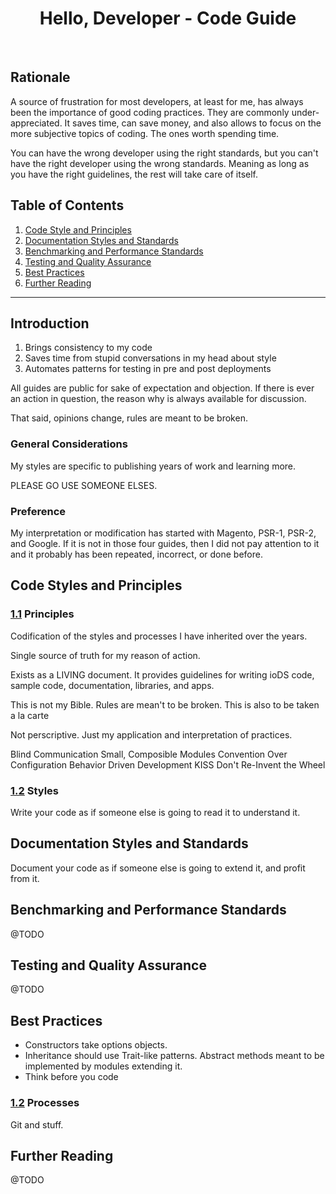 <h1 align="center">Hello, Developer - Code Guide</h1>
<br />



Rationale
---------

A source of frustration for most developers, at least for me, has always been 
the importance of good coding practices. They are commonly under-appreciated. It
saves time, can save money, and also allows to focus on the more subjective 
topics of coding. The ones worth spending time.

You can have the wrong developer using the right standards, but you can't have the 
right developer using the wrong standards. Meaning as long as you have the right
guidelines, the rest will take care of itself.


Table of Contents
-----------------

 1. [Code Style and Principles](#code-style-and-principles)
 2. [Documentation Styles and Standards](#documentation-styles-and-standards)
 3. [Benchmarking and Performance Standards](#benchmarking-and-performance-standards)
 4. [Testing and Quality Assurance](#testing-and-quality-assurance)
 5. [Best Practices](#best-practices)
 6. [Further Reading](#further-reading)

---

Introduction
------------

1. Brings consistency to my code
2. Saves time from stupid conversations in my head about style
3. Automates patterns for testing in pre and post deployments

All guides are public for sake of expectation and objection. If there is ever an
action in question, the reason why is always available for discussion.

That said, opinions change, rules are meant to be broken.


### General Considerations

My styles are specific to publishing years of work and learning more.

PLEASE GO USE SOMEONE ELSES.


### Preference

My interpretation or modification has started with Magento, PSR-1, PSR-2, and 
Google. If it is not in those four guides, then I did not pay attention to it 
and it probably has been repeated, incorrect, or done before.


## Code Styles and Principles

### [1.1](#code-styles-and-principles--principles) Principles

Codification of the styles and processes I have inherited over the years.

Single source of truth for my reason of action.

Exists as a LIVING document. It provides guidelines for writing ioDS code, sample
code, documentation, libraries, and apps.

This is not my Bible. Rules are mean't to be broken. This is also to be taken a la carte

Not perscriptive. Just my application and interpretation of practices.

Blind Communication
Small, Composible Modules
Convention Over Configuration
Behavior Driven Development
KISS
Don't Re-Invent the Wheel


### [1.2](#code-styles-and-principles--styles) Styles

Write your code as if someone else is going to read it to understand it.


## Documentation Styles and Standards

Document your code as if someone else is going to extend it, and profit from it.


## Benchmarking and Performance Standards

@TODO


## Testing and Quality Assurance

@TODO


## Best Practices

 * Constructors take options objects.
 * Inheritance should use Trait-like patterns. Abstract methods meant to be
   implemented by modules extending it.
 * Think before you code

### [1.2](#best-practices--procesess) Processes

Git and stuff.


## Further Reading

@TODO